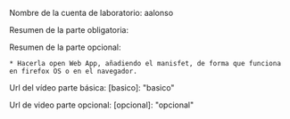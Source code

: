 
Nombre de la cuenta de laboratorio: aalonso

Resumen de la parte obligatoria: 

Resumen de la parte opcional: 

	* Hacerla open Web App, añadiendo el manisfet, de forma que funciona en firefox OS o en el navegador.
    
Url del vídeo parte básica: [basico]:  "basico"


Url de video parte opcional: [opcional]:  "opcional"

